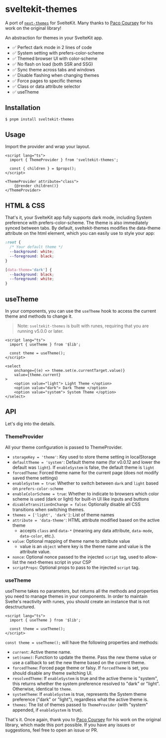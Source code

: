 # sveltekit-themes

A port of [`next-themes`](https://github.com/pacocoursey/next-themes) for SvelteKit. Many thanks to [Paco Coursey](https://x.com/pacocoursey) for his work on the original library!

An abstraction for themes in your SvelteKit app.

- ✅ Perfect dark mode in 2 lines of code
- ✅ System setting with prefers-color-scheme
- ✅ Themed browser UI with color-scheme
- ✅ No flash on load (both SSR and SSG)
- ✅ Sync theme across tabs and windows
- ✅ Disable flashing when changing themes
- ✅ Force pages to specific themes
- ✅ Class or data attribute selector
- ✅ useTheme

## Installation

```bash
$ pnpm install sveltekit-themes
```

## Usage

Import the provider and wrap your layout.

```svelte
<script lang="ts">
  import { ThemeProvider } from 'sveltekit-themes';

  const { children } = $props();
</script>

<ThemeProvider attribute="class">
    {@render children()}
</ThemeProvider>
```

## HTML & CSS
That's it, your SvelteKit app fully supports dark mode, including System preference with prefers-color-scheme. The theme is also immediately synced between tabs. By default, sveltekit-themes modifies the data-theme attribute on the html element, which you can easily use to style your app:

```css
:root {
  /* Your default theme */
  --background: white;
  --foreground: black;
}

[data-theme='dark'] {
  --background: black;
  --foreground: white;
}
```

## useTheme

In your components, you can use the `useTheme` hook to access the current theme and methods to change it.

> Note: `sveltekit-themes` is built with runes, requiring that you are running v5.0.0 or later.

```svelte
<script lang="ts">
  import { useTheme } from '$lib';

  const theme = useTheme();
</script>

<select
    onchange={(e) => theme.set(e.currentTarget.value)}
    value={theme.current}
>
    <option value="light"> Light Theme </option>
    <option value="dark"> Dark Theme </option>
    <option value="system"> System Theme </option>
</select>
```

## API

Let's dig into the details.

### ThemeProvider

All your theme configuration is passed to ThemeProvider.

- `storageKey = 'theme'`: Key used to store theme setting in localStorage
- `defaultTheme = 'system'`: Default theme name (for v0.0.12 and lower the default was `light`). If `enableSystem` is false, the default theme is `light`
- `forcedTheme`: Forced theme name for the current page (does not modify saved theme settings)
- `enableSystem = true`: Whether to switch between `dark` and `light` based on `prefers-color-scheme`
- `enableColorScheme = true`: Whether to indicate to browsers which color scheme is used (dark or light) for built-in UI like inputs and buttons
- `disableTransitionOnChange = false`: Optionally disable all CSS transitions when switching themes.
- `themes = ['light', 'dark']`: List of theme names
- `attribute = 'data-theme'`: HTML attribute modified based on the active theme
  - accepts `class` and `data-*` (meaning any data attribute, `data-mode`, `data-color`, etc.).
- `value`: Optional mapping of theme name to attribute value
  - value is an `object` where key is the theme name and value is the attribute value.
- `nonce`: Optional nonce passed to the injected `script` tag, used to allow-list the next-themes script in your CSP
- `scriptProps`: Optional props to pass to the injected `script` tag.

### useTheme

useTheme takes no parameters, but returns all the methods and properties you need to manage themes in your components. In order to maintain Svelte's reactivity with runes, you should create an instance that is not desctructured.

```svelte
<script lang="ts">
  import { useTheme } from '$lib';

  const theme = useTheme();
</script>
```

`const theme = useTheme();` will have the following properties and methods:

- `current`: Active theme name.
- `set(name)`: Function to update the theme. Pass the new theme value or use a callback to set the new theme based on the current theme.
- `forcedTheme`: Forced page theme or falsy. If `forcedTheme` is set, you should disable any theme switching UI.
- `resolvedTheme`: If `enableSystem` is true and the active theme is "system", this returns whether the system preference resolved to "dark" or "light". Otherwise, identical to `theme`.
- `systemTheme`: If `enableSystem` is true, represents the System theme preference ("dark" or "light"), regardless what the active theme is.
- `themes`: The list of themes passed to `ThemeProvider` (with "system" appended, if `enableSystem` is true).

That's it. Once again, thank you to [Paco Coursey](https://x.com/pacocoursey) for his work on the original library, which made this port possible. If you have any issues or suggestions, feel free to open an issue or PR.